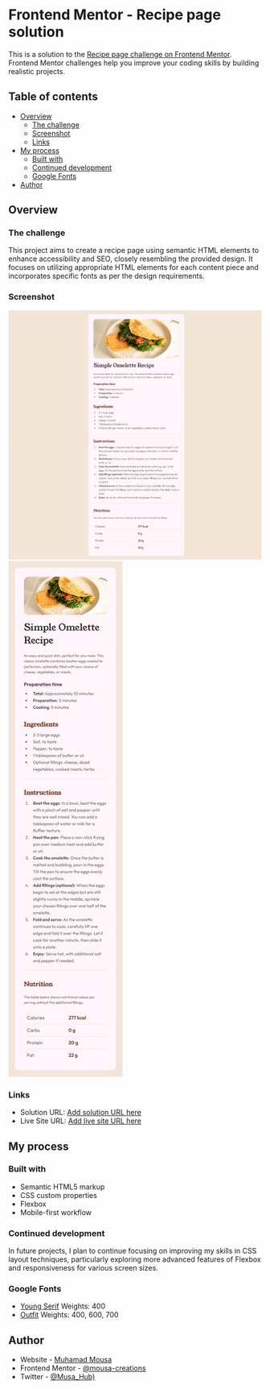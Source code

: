 # Frontend Mentor - Recipe page solution

This is a solution to the [Recipe page challenge on Frontend Mentor](https://www.frontendmentor.io/challenges/recipe-page-KiTsR8QQKm). Frontend Mentor challenges help you improve your coding skills by building realistic projects.

## Table of contents

- [Overview](#overview)
  - [The challenge](#the-challenge)
  - [Screenshot](#screenshot)
  - [Links](#links)
- [My process](#my-process)
  - [Built with](#built-with)
  - [Continued development](#continued-development)
  - [Google Fonts ](#google-fonts)
- [Author](#author)


## Overview

### The challenge
This project aims to create a recipe page using semantic HTML elements to enhance accessibility and SEO, closely resembling the provided design. It focuses on utilizing appropriate HTML elements for each content piece and incorporates specific fonts as per the design requirements.


### Screenshot

![Desktop](/Screenshot_desktop.jpeg)
![Mobile](/Screenshot_mobile.jpeg)


### Links

- Solution URL: [Add solution URL here](https://your-solution-url.com)
- Live Site URL: [Add live site URL here](https://your-live-site-url.com)


## My process

### Built with

- Semantic HTML5 markup
- CSS custom properties
- Flexbox
- Mobile-first workflow



### Continued development

In future projects, I plan to continue focusing on improving my skills in CSS layout techniques, particularly exploring more advanced features of Flexbox and responsiveness for various screen sizes.


### Google Fonts

- [Young Serif](https://fonts.google.com/specimen/Young+Serif)
Weights: 400
- [Outfit](https://fonts.google.com/specimen/Outfit)
Weights: 400, 600, 700


## Author

- Website - [Muhamad Mousa](https://www.arabtoutrial.com/)
- Frontend Mentor - [@mousa-creations](https://www.frontendmentor.io/profile/mousa-creations)
- Twitter - [@Musa_Hub)](https://www.twitter.com/Musa_Hub)

